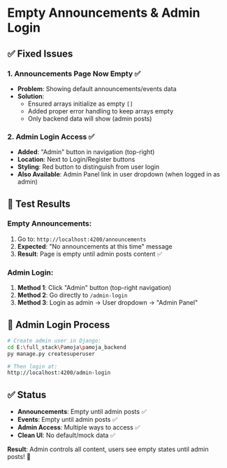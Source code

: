 # Empty Announcements & Admin Login

## ✅ **Fixed Issues**

### 1. **Announcements Page Now Empty** ✅
- **Problem**: Showing default announcements/events data
- **Solution**: 
  - Ensured arrays initialize as empty `[]`
  - Added proper error handling to keep arrays empty
  - Only backend data will show (admin posts)

### 2. **Admin Login Access** ✅
- **Added**: "Admin" button in navigation (top-right)
- **Location**: Next to Login/Register buttons
- **Styling**: Red button to distinguish from user login
- **Also Available**: Admin Panel link in user dropdown (when logged in as admin)

## 🧪 **Test Results**

### Empty Announcements:
1. Go to: `http://localhost:4200/announcements`
2. **Expected**: "No announcements at this time" message
3. **Result**: Page is empty until admin posts content ✅

### Admin Login:
1. **Method 1**: Click "Admin" button (top-right navigation)
2. **Method 2**: Go directly to `/admin-login`
3. **Method 3**: Login as admin → User dropdown → "Admin Panel"

## 🔐 **Admin Login Process**
```bash
# Create admin user in Django:
cd E:\full_stack\Pamoja\pamoja_backend
py manage.py createsuperuser

# Then login at:
http://localhost:4200/admin-login
```

## ✅ **Status**
- **Announcements**: Empty until admin posts ✅
- **Events**: Empty until admin posts ✅  
- **Admin Access**: Multiple ways to access ✅
- **Clean UI**: No default/mock data ✅

**Result**: Admin controls all content, users see empty states until admin posts! 🎉